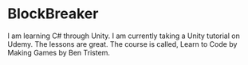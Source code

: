 # BlockBreaker

I am learning C# through Unity. I am currently taking a Unity tutorial on Udemy. The lessons are great. The course is called, Learn to Code by Making Games by Ben Tristem. 
